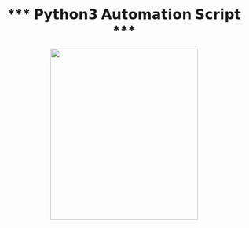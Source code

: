 <h1 align="center">
   *** 𝗣𝘆𝘁𝗵𝗼𝗻𝟯 𝗔𝘂𝘁𝗼𝗺𝗮𝘁𝗶𝗼𝗻 𝗦𝗰𝗿𝗶𝗽𝘁 *** 
</h1>
 
 
<p align="center">
    <img height="350" width="300"src="https://user-images.githubusercontent.com/102762345/193908915-09e4816d-5b47-4fa7-8a93-b3009f6e1bcb.png">
</p>  




